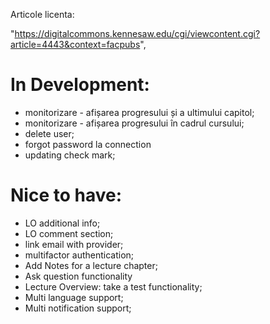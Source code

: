 Articole licenta:

"https://digitalcommons.kennesaw.edu/cgi/viewcontent.cgi?article=4443&context=facpubs",

# In Development:

- monitorizare - afișarea progresului și a ultimului capitol;
- monitorizare - afișarea progresului în cadrul cursului;
- delete user;
- forgot password la connection
- updating check mark;

# Nice to have:

- LO additional info;
- LO comment section;
- link email with provider;
- multifactor authentication;
- Add Notes for a lecture chapter;
- Ask question functionality
- Lecture Overview: take a test functionality;
- Multi language support;
- Multi notification support;
